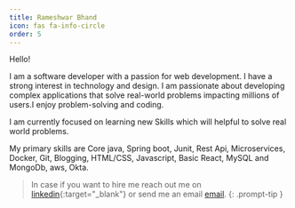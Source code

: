 ```yaml
---
title: Rameshwar Bhand
icon: fas fa-info-circle
order: 5
---
```




Hello!

I am a software developer with a passion for web development. I have a strong interest in technology and design.  I am passionate about developing complex applications that solve real-world problems impacting millions of users.I enjoy problem-solving and coding. 

I am currently focused on learning new Skills which will helpful to solve real world problems.

My primary skills are Core java, Spring boot, Junit, Rest Api, Microservices, Docker, Git, Blogging, HTML/CSS, Javascript, Basic React, MySQL and MongoDb, aws, Okta.

> In case if you want to hire me reach out me on [linkedin](https://linkedin.com/in/rameshwar-bhand){:target="_blank"} or send me an email [email](https://rameshwarbhand3@gmail.com).
{: .prompt-tip }







